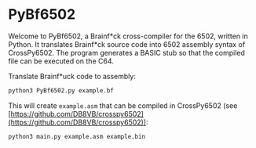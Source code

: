 # PyBf6502

Welcome to PyBf6502, a Brainf\*ck cross-compiler for the 6502, written in Python. It translates Brainf\*ck source code into 6502 assembly syntax of CrossPy6502. The program generates a BASIC stub so that the compiled file can be executed on the C64.

Translate Brainf\*uck code to assembly:
```bash
python3 PyBf6502.py example.bf
```
This will create `example.asm` that can be compiled in CrossPy6502 (see [https://github.com/DB8VB/crosspy6502](https://github.com/DB8VB/crosspy6502)):

```bash
python3 main.py example.asm example.bin
```

